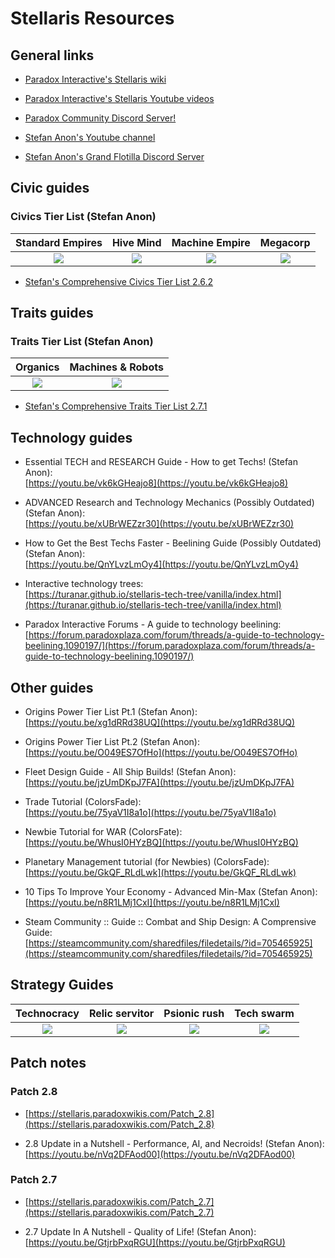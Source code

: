 # Stellaris Resources

## General links

- [Paradox Interactive's Stellaris wiki](https://stellaris.paradoxwikis.com/Stellaris_Wiki) 

- [Paradox Interactive's Stellaris Youtube videos](https://www.youtube.com/playlist?list=PL4hR-M4rl7uddAwqx5teD_wuqmrTa-lTm)

- [Paradox Community Discord Server!](https://discord.com/invite/ParadoxMP)

- [Stefan Anon's Youtube channel](https://www.youtube.com/channel/UC_2sl-9BfzTA2Lby4hMG0_A/videos)

- [Stefan Anon's Grand Flotilla Discord Server](https://discord.gg/aG5BEyW)


## Civic guides

### Civics Tier List (Stefan Anon)

| **Standard Empires** | **Hive Mind** | **Machine Empire** | **Megacorp** |
|:-:|:-:|:-:|:-:|
[![](https://i.ytimg.com/vi/bNdHs4LB1lw/default.jpg)](https://youtu.be/bNdHs4LB1lw)|[![](https://i.ytimg.com/vi/LQ9d7H2uZF4/default.jpg)](https://youtu.be/LQ9d7H2uZF4)|[![](https://i.ytimg.com/vi/eYos5ew2qqY/default.jpg)](https://youtu.be/eYos5ew2qqY)|[![](https://i.ytimg.com/vi/roho0r8PGkw/default.jpg)](https://youtu.be/roho0r8PGkw)|

- [Stefan's Comprehensive Civics Tier List 2.6.2](https://cdn.discordapp.com/attachments/598211045332484148/692818626193129504/Ultimate_Tier_List_Federations_III.png)


## Traits guides

### Traits Tier List (Stefan Anon)

| **Organics** | **Machines & Robots** |
|:-:|:-:|
|[![](https://i.ytimg.com/vi/-VrM722vlnU/default.jpg)](https://youtu.be/-VrM722vlnU)|[![](https://i.ytimg.com/vi/tE3G3pKodWI/default.jpg)](https://youtu.be/tE3G3pKodWI)|

- [Stefan's Comprehensive Traits Tier List 2.7.1](https://cdn.discordapp.com/attachments/598211045332484148/709190717683138650/Traits_Feds_Complete.png)


## Technology guides
  
- Essential TECH and RESEARCH Guide - How to get Techs! (Stefan Anon):
<br>[https://youtu.be/vk6kGHeajo8](https://youtu.be/vk6kGHeajo8)

- ADVANCED Research and Technology Mechanics (Possibly Outdated) (Stefan Anon):
<br>[https://youtu.be/xUBrWEZzr30](https://youtu.be/xUBrWEZzr30)

- How to Get the Best Techs Faster - Beelining Guide (Possibly Outdated) (Stefan Anon):
<br>[https://youtu.be/QnYLvzLmOy4](https://youtu.be/QnYLvzLmOy4)

- Interactive technology trees:
<br>[https://turanar.github.io/stellaris-tech-tree/vanilla/index.html](https://turanar.github.io/stellaris-tech-tree/vanilla/index.html)
  
- Paradox Interactive Forums - A guide to technology beelining:
<br>[https://forum.paradoxplaza.com/forum/threads/a-guide-to-technology-beelining.1090197/](https://forum.paradoxplaza.com/forum/threads/a-guide-to-technology-beelining.1090197/)


## Other guides

- Origins Power Tier List Pt.1 (Stefan Anon): 
<br> [https://youtu.be/xg1dRRd38UQ](https://youtu.be/xg1dRRd38UQ)
	
- Origins Power Tier List Pt.2 (Stefan Anon):
<br> [https://youtu.be/O049ES7OfHo](https://youtu.be/O049ES7OfHo)
	
- Fleet Design Guide - All Ship Builds! (Stefan Anon):
<br>[https://youtu.be/jzUmDKpJ7FA](https://youtu.be/jzUmDKpJ7FA)
	
- Trade Tutorial (ColorsFade): 
<br>[https://youtu.be/75yaV1I8a1o](https://youtu.be/75yaV1I8a1o)
	
- Newbie Tutorial for WAR (ColorsFate):
<br>[https://youtu.be/WhusI0HYzBQ](https://youtu.be/WhusI0HYzBQ)
	
- Planetary Management tutorial (for Newbies) (ColorsFade):
<br>[https://youtu.be/GkQF_RLdLwk](https://youtu.be/GkQF_RLdLwk)

- 10 Tips To Improve Your Economy - Advanced Min-Max (Stefan Anon):
<br>[https://youtu.be/n8R1LMj1CxI](https://youtu.be/n8R1LMj1CxI)
	
- Steam Community :: Guide :: Combat and Ship Design: A Comprensive Guide:
<br>[https://steamcommunity.com/sharedfiles/filedetails/?id=705465925](https://steamcommunity.com/sharedfiles/filedetails/?id=705465925)


## Strategy Guides

| **Technocracy** | **Relic servitor** | **Psionic rush** | **Tech swarm** |
|:-:|:-:|:-:|:-:|
|[![](https://i.ytimg.com/vi/i3iDYYyQX2M/default.jpg)](https://youtu.be/i3iDYYyQX2M)|[![](https://i.ytimg.com/vi/oLJd_hvjhiQ/default.jpg)](https://youtu.be/oLJd_hvjhiQ)|[![](https://i.ytimg.com/vi/8S6VfN2WVkY/default.jpg)](https://youtu.be/8S6VfN2WVkY)|[![](https://i.ytimg.com/vi/J3WOvXPvTM4/default.jpg)](https://youtu.be/J3WOvXPvTM4)|


## Patch notes

### Patch 2.8
- [https://stellaris.paradoxwikis.com/Patch_2.8](https://stellaris.paradoxwikis.com/Patch_2.8)

- 2.8 Update in a Nutshell - Performance, AI, and Necroids! (Stefan Anon): 
<br>[https://youtu.be/nVq2DFAod00](https://youtu.be/nVq2DFAod00)

### Patch 2.7
- [https://stellaris.paradoxwikis.com/Patch_2.7](https://stellaris.paradoxwikis.com/Patch_2.7)

- 2.7 Update In A Nutshell - Quality of Life! (Stefan Anon):
<br>[https://youtu.be/GtjrbPxqRGU](https://youtu.be/GtjrbPxqRGU)
